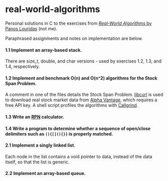 # real-world-algorithms
Personal solutions in C to the exercises from [*Real-World Algorithms* by Panos Louridas](https://louridas.github.io/rwa/) (not me).

Paraphrased assignments and notes on implementation are below.

#### 1.1 Implement an array-based stack.
There are size_t, double, and char versions - used by exercises 1.2, 1.3, and 1.4, respectively.

#### 1.2 Implement and benchmark O(n) and O(n^2) algorithms for the Stock Span Problem.
A comment in one of the files details the Stock Span Problem. [libcurl](https://curl.haxx.se/libcurl/) is used to download real stock market data from [Alpha Vantage](https://www.alphavantage.co/), which requires a free API key. A shell script profiles the algorithms with [Callgrind](http://valgrind.org/docs/manual/cl-manual.html/).

#### 1.3 Write an [RPN](https://en.wikipedia.org/wiki/Reverse_Polish_notation) calculator.

#### 1.4 Write a program to determine whether a sequence of open/close delimiters such as `(){[](){}}` is properly matched.

#### 2.1 Implement a singly linked list.
Each node in the list contains a void pointer to data, instead of the data itself, so that the list is generic.

#### 2.2 Implement an array-based queue.
